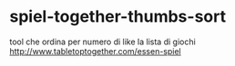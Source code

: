 # spiel-together-thumbs-sort
tool che ordina per numero di like la lista di giochi http://www.tabletoptogether.com/essen-spiel

